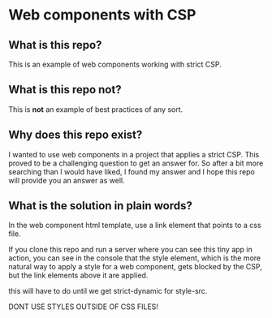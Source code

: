 # Web components with CSP

## What is this repo?

This is an example of web components working with strict CSP.

## What is this repo not?

This is **not** an example of best practices of any sort.

## Why does this repo exist?

I wanted to use web components in a project that applies a strict CSP. This proved to be a challenging question to get an answer for. So after a bit more searching than I would have liked, I found my answer and I hope this repo will provide you an answer as well.

## What is the solution in plain words?

In the web component html template, use a link element that points to a css file.

If you clone this repo and run a server where you can see this tiny app in action, you can see in the console that the style element, which is the more natural way to apply a style for a web component, gets blocked by the CSP, but the link elements above it are applied.

this will have to do until we get strict-dynamic for style-src.

DONT USE STYLES OUTSIDE OF CSS FILES!

